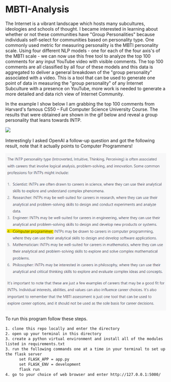 # MBTI-Analysis

The Internet is a vibrant landscape which hosts many subcultures, ideologies and schools of thought. I became interested in learning about whether or not these communities have "Group Personalities" because individuals self-select for communities based on personality type. One commonly used metric for measuring personality is the MBTI personality scale. Using four different NLP models - one for each of the four axis's of the MBTI scale - we can now use this free tool to analyze the top 100 comments for any input YouTube video with visible comments. The top 100 comments are all classified by all four of these models and this data is aggregated to deliver a general breakdown of the "group personality" associated with a video. This is a tool that can be used to generate one point of data in measuring the "group personality" of any Internet Subculture with a presence on YouTube, more work is needed to generate a more detailed and data rich view of Internet Community.

In the example I show below I am grabbing the top 100 comments from Harvard's famous CS50 – Full Computer Science University Course. 
The results that were obtained are shown in the gif below and reveal a group personality that leans towards INTP. 

![](https://github.com/cchandel-dev/Group-Personality-Analysis-Tool/blob/main/demo.gif)

Interestingly I asked OpenAI a follow-up question and got the following result, note that it actually points to Computer Programmers!

![](https://github.com/cchandel-dev/Group-Personality-Analysis-Tool/blob/main/OpenAI-response.png)


To run this program follow these steps.

    1. clone this repo locally and enter the directory
    2. open up your terminal in this directory
    3. create a python virtual environment and install all of the modules listed in requirements.txt
    3. run the following commands one at a time in your terminal to set up the flask server
          set FLASK_APP = app.py
          set FLASK_ENV = development
          flask run
    4. go to your choice of web browser and enter http://127.0.0.1:5000/
